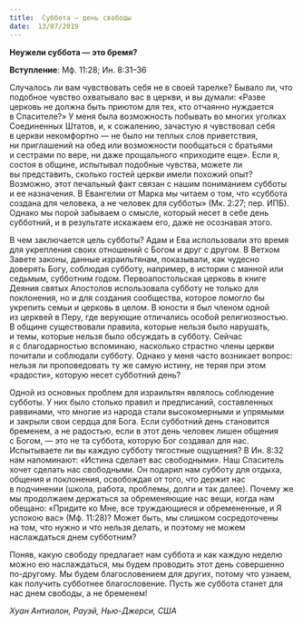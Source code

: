 ```yaml
---
title:  Суббота — день свободы
date:  13/07/2019
---
```


**Неужели суббота — это бремя?**

**Вступление**: Мф. 11:28; Ин. 8:31–36

Случалось ли вам чувствовать себя не в своей тарелке? Бывало ли, что подобное чувство охватывало вас в церкви, и вы думали: «Разве церковь не должна быть приютом для тех, кто отчаянно нуждается в Спасителе?» У меня была возможность побывать во многих уголках Соединенных Штатов, и, к сожалению, зачастую я чувствовал себя в церкви некомфортно — не было ни теплых слов приветствия, ни приглашений на обед или возможности пообщаться с братьями и сестрами по вере, ни даже прощального «приходите еще». Если я, состоя в общине, испытывал подобные чувства, можете ли вы представить, сколько гостей церкви имели похожий опыт? Возможно, этот печальный факт связан с нашим пониманием субботы и ее назначения. В Евангелии от Марка мы читаем о том, что «суббота создана для человека, а не человек для субботы» (Мк. 2:27; пер. ИПБ). Однако мы порой забываем о смысле, который несет в себе день субботний, и в результате искажаем его, даже не осознавая этого.

В чем заключается цель субботы? Адам и Ева использовали это время для укрепления своих отношений с Богом и друг с другом. В Ветхом Завете законы, данные израильтянам, показывали, как чудесно доверять Богу, соблюдая субботу, например, в истории с манной или седьмым, субботним годом. Первоапостольская церковь в книге Деяния святых Апостолов использовала субботу не только для поклонения, но и для создания сообщества, которое помогло бы укрепить семьи и церковь в целом. В юности я был членом одной из церквей в Перу, где верующие отличались особой религиозностью. В общине существовали правила, которые нельзя было нарушать, и темы, которые нельзя было обсуждать в субботу. Сейчас я с благодарностью вспоминаю, насколько страстно члены церкви почитали и соблюдали субботу. Однако у меня часто возникает вопрос: нельзя ли проповедовать ту же самую истину, не теряя при этом «радости», которую несет субботний день?

Одной из основных проблем для израильтян являлось соблюдение субботы. У них было столько правил и предписаний, составленных раввинами, что многие из народа стали высокомерными и упрямыми и закрыли свои сердца для Бога. Если субботний день становится бременем, а не радостью, если в этот день человек лишен общения с Богом, — это не та суббота, которую Бог создавал для нас. Испытываете ли вы каждую субботу тягостные ощущения? В Ин. 8:32 нам напоминают: «Истина сделает вас свободными». Наш Спаситель хочет сделать нас свободными. Он подарил нам субботу для отдыха, общения и поклонения, освобождая от того, что держит нас в подчинении (школа, работа, проблемы, долги и так далее). Почему же мы продолжаем держаться за обременяющие нас вещи, когда нам обещано: «Придите ко Мне, все труждающиеся и обремененные, и Я успокою вас» (Мф. 11:28)? Может быть, мы слишком сосредоточены на том, что нужно и что нельзя делать, и поэтому не можем наслаждаться днем субботним?

Поняв, какую свободу предлагает нам суббота и как каждую неделю можно ею наслаждаться, мы будем проводить этот день совершенно по-другому. Мы будем благословением для других, потому что узнаем, как получить субботнее благословение. Пусть же суббота станет для нас днем свободы, а не бременем!

_Хуан Антиалон, Рауэй, Нью-Джерси, США_